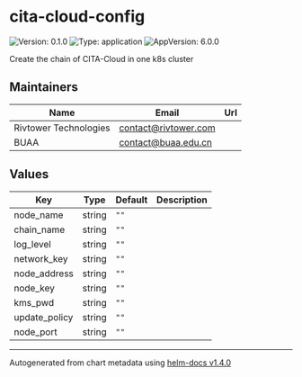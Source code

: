 # cita-cloud-config

![Version: 0.1.0](https://img.shields.io/badge/Version-0.1.0-informational?style=flat-square) ![Type: application](https://img.shields.io/badge/Type-application-informational?style=flat-square) ![AppVersion: 6.0.0](https://img.shields.io/badge/AppVersion-6.0.0-informational?style=flat-square)

Create the chain of CITA-Cloud in one k8s cluster


## Maintainers

| Name | Email | Url |
| ---- | ------ | --- |
| Rivtower Technologies | contact@rivtower.com |  |
| BUAA | contact@buaa.edu.cn |  |

## Values

| Key | Type | Default | Description |
|-----|------|---------|-------------|
| node_name | string | `""` |  |
| chain_name | string | `""` |  |
| log_level | string | `""` |  |
| network_key | string | `""` |  |
| node_address | string | `""` |  |
| node_key | string | `""` |  |
| kms_pwd | string | `""` |  |
| update_policy | string | `""` |  |
| node_port | string | `""` |  |


----------------------------------------------
Autogenerated from chart metadata using [helm-docs v1.4.0](https://github.com/norwoodj/helm-docs/releases/v1.4.0)
